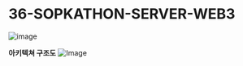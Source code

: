 # 36-SOPKATHON-SERVER-WEB3
![image](https://github.com/user-attachments/assets/8c10133b-dc70-4144-bd02-2f43ff16e3fa)

**아키텍쳐 구조도**
![Image](https://github.com/user-attachments/assets/afcaae75-0294-48a5-a50d-d50471ce8346)


